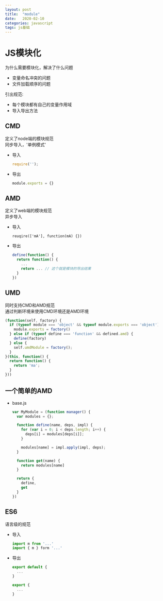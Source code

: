 ```yaml
---
layout: post
title:  "module"
date:   2020-02-10
categories: javascript
tags: js基础
---  
```


# JS模块化  
为什么需要模块化，解决了什么问题  
- 变量命名冲突的问题  
- 文件加载顺序的问题  

引出规范:  
- 每个模块都有自己的变量作用域  
- 导入导出方法  

## CMD  
定义了node端的模块规范  
同步导入，'单例模式'
- 导入  
  ``` javascript  
  require('');
  ```  
- 导出
  ``` javascript  
  module.exports = {}
  ```  

## AMD  
定义了web端的模块规范  
异步导入  
- 导入
  ``` javacript  
  reuqire(['mA'], function(mA) {})
  ```
- 导出
  ``` javascript  
  define(function() {
    return function() {
      ...
      return ... // 这个就是模块的导出结果
    }
  })
  ```  

## UMD  
同时支持CMD和AMD规范  
通过判断环境来使用CMD环境还是AMD环境
``` javascript  
(function(self, factory) {
  if (typeof module === 'object' && typeof module.exports === 'object') {
    module.exports = factory()
  } else if (typeof define === 'function' && defined.amd) {
    define(factory)
  } else {
    self.umdModule = factory();
  }
}(this, function() {
  return function() {
    return 'ma';
  }
}))
```  

## 一个简单的AMD  
- base.js  
  ``` javascript
  var MyModule = (function manager() {
    var modules = {};

    function define(name, deps, impl) {
      for (var i = 0; i < deps.length; i++) {
        deps[i] = modules[deps[i]];
      }

      modules[name] = impl.apply(impl, deps);
    }

    function get(name) {
      return modules[name]
    }

    return {
      define, 
      get
    }
  })
  ```  

## ES6  
语言级的规范  
- 导入  
  ``` javascript  
  import m from '...'
  import { m } form '...'
  ```  
- 导出  
  ``` javascript
  export default {
    ...
  }

  export {
    ...
  }
  ```  